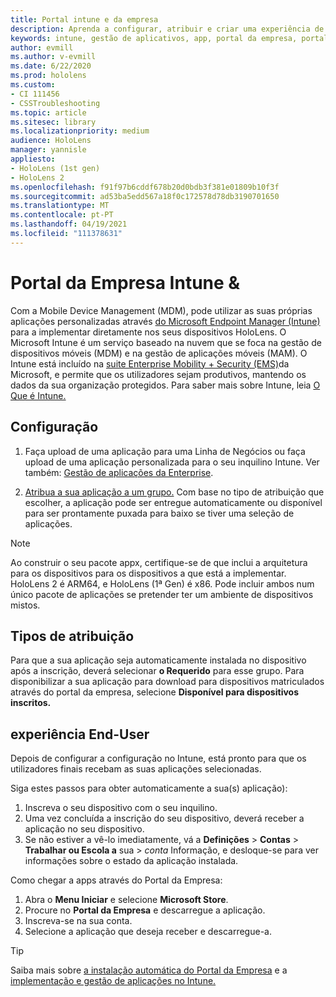 ```yaml
---
title: Portal intune e da empresa
description: Aprenda a configurar, atribuir e criar uma experiência de utilizador confortável com a Intune, a gestão de dispositivos móveis e o portal da empresa.
keywords: intune, gestão de aplicativos, app, portal da empresa, portal, hololens
author: evmill
ms.author: v-evmill
ms.date: 6/22/2020
ms.prod: hololens
ms.custom:
- CI 111456
- CSSTroubleshooting
ms.topic: article
ms.sitesec: library
ms.localizationpriority: medium
audience: HoloLens
manager: yannisle
appliesto:
- HoloLens (1st gen)
- HoloLens 2
ms.openlocfilehash: f91f97b6cddf678b20d0bdb3f381e01809b10f3f
ms.sourcegitcommit: ad53ba5edd567a18f0c172578d78db3190701650
ms.translationtype: MT
ms.contentlocale: pt-PT
ms.lasthandoff: 04/19/2021
ms.locfileid: "111378631"
---
```

# <a name="intune--company-portal"></a>Portal da Empresa Intune &

Com a Mobile Device Management (MDM), pode utilizar as suas próprias aplicações personalizadas através [do Microsoft Endpoint Manager (Intune)](https://docs.microsoft.com/intune/windows-holographic-for-business) para a implementar diretamente nos seus dispositivos HoloLens. O Microsoft Intune é um serviço baseado na nuvem que se foca na gestão de dispositivos móveis (MDM) e na gestão de aplicações móveis (MAM). O Intune está incluído na [suite Enterprise Mobility + Security (EMS)](https://www.microsoft.com/microsoft-365/enterprise-mobility-security)da Microsoft, e permite que os utilizadores sejam produtivos, mantendo os dados da sua organização protegidos. Para saber mais sobre Intune, leia [O Que é Intune.](https://docs.microsoft.com/mem/intune/fundamentals/what-is-intune)

## <a name="setup"></a>Configuração

1. Faça upload de uma aplicação para uma Linha de Negócios ou faça upload de uma aplicação personalizada para o seu inquilino Intune. Ver também: [Gestão de aplicações da Enterprise](https://docs.microsoft.com/windows/client-management/mdm/enterprise-app-management).

2. [Atribua a sua aplicação a um grupo.](https://docs.microsoft.com/mem/intune/apps/apps-deploy) Com base no tipo de atribuição que escolher, a aplicação pode ser entregue automaticamente ou disponível para ser prontamente puxada para baixo se tiver uma seleção de aplicações.

> [!NOTE]
> Ao construir o seu pacote appx, certifique-se de que inclui a arquitetura para os dispositivos para os dispositivos a que está a implementar. HoloLens 2 é ARM64, e HoloLens (1ª Gen) é x86. Pode incluir ambos num único pacote de aplicações se pretender ter um ambiente de dispositivos mistos.

## <a name="assignment-types"></a>Tipos de atribuição

Para que a sua aplicação seja automaticamente instalada no dispositivo após a inscrição, deverá selecionar **o Requerido** para esse grupo.
Para disponibilizar a sua aplicação para download para dispositivos matriculados através do portal da empresa, selecione **Disponível para dispositivos inscritos.**

## <a name="end-user-experience"></a>experiência End-User

Depois de configurar a configuração no Intune, está pronto para que os utilizadores finais recebam as suas aplicações selecionadas.

Siga estes passos para obter automaticamente a sua(s) aplicação):

1. Inscreva o seu dispositivo com o seu inquilino.
2. Uma vez concluída a inscrição do seu dispositivo, deverá receber a aplicação no seu dispositivo.
3. Se não estiver a vê-lo imediatamente, vá a **Definições**  >  **Contas**  >  **Trabalhar ou Escola a** sua  >  *conta* Informação, e desloque-se para ver informações sobre o estado da aplicação instalada.

Como chegar a apps através do Portal da Empresa:

1. Abra o **Menu Iniciar** e selecione **Microsoft Store**.
2. Procure no **Portal da Empresa** e descarregue a aplicação.
3. Inscreva-se na sua conta.
4. Selecione a aplicação que deseja receber e descarregue-a.

> [!Tip]
> Saiba mais sobre [a instalação automática do Portal da Empresa](https://docs.microsoft.com/mem/intune/apps/company-portal-app) e a [implementação e gestão de aplicações no Intune.](https://docs.microsoft.com/mem/intune/fundamentals/windows-holographic-for-business#deploy-and-manage-apps)
